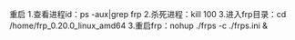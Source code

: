 重启
1.查看进程id：ps -aux|grep frp
2.杀死进程：kill 100
3.进入frp目录：cd /home/frp_0.20.0_linux_amd64
3.重启frp：nohup ./frps -c ./frps.ini &